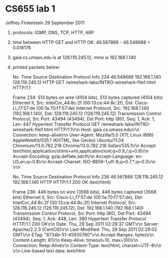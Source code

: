 # CS655 lab 1 #

Jeffrey Finkelstein
29 September 2011

1. protocols: IGMP, DNS, TCP, HTTP, ARP
2. time between HTTP GET and HTTP OK: 46.567866 - 46.549688 = 0.018178
3. gaia.cs.umass.edu is at 128.119.245.12, mine is 192.168.1.140
4. printed packets below:

      No.     Time        Source                Destination           Protocol Info
          234 46.549688   192.168.1.140         128.119.245.12        HTTP     GET /wireshark-labs/INTRO-wireshark-file1.html HTTP/1.1 

      Frame 234: 513 bytes on wire (4104 bits), 513 bytes captured (4104 bits)
      Ethernet II, Src: IntelCor_44:8c:2f (00:13:ce:44:8c:2f), Dst: Cisco-Li_f7:57:de (00:1a:70:f7:57:de)
      Internet Protocol, Src: 192.168.1.140 (192.168.1.140), Dst: 128.119.245.12 (128.119.245.12)
      Transmission Control Protocol, Src Port: 43494 (43494), Dst Port: http (80), Seq: 1, Ack: 1, Len: 447
      Hypertext Transfer Protocol
          GET /wireshark-labs/INTRO-wireshark-file1.html HTTP/1.1\r\n
          Host: gaia.cs.umass.edu\r\n
          Connection: keep-alive\r\n
          User-Agent: Mozilla/5.0 (X11; Linux i686) AppleWebKit/535.1 (KHTML, like Gecko) Ubuntu/11.04 Chromium/13.0.782.218 Chrome/13.0.782.218 Safari/535.1\r\n
          Accept: text/html,application/xhtml+xml,application/xml;q=0.9,*/*;q=0.8\r\n
          Accept-Encoding: gzip,deflate,sdch\r\n
          Accept-Language: en-US,en;q=0.8\r\n
          Accept-Charset: ISO-8859-1,utf-8;q=0.7,*;q=0.3\r\n
          \r\n

      No.     Time        Source                Destination           Protocol Info
          236 46.567866   128.119.245.12        192.168.1.140         HTTP     HTTP/1.1 200 OK  (text/html)

      Frame 236: 446 bytes on wire (3568 bits), 446 bytes captured (3568 bits)
      Ethernet II, Src: Cisco-Li_f7:57:de (00:1a:70:f7:57:de), Dst: IntelCor_44:8c:2f (00:13:ce:44:8c:2f)
      Internet Protocol, Src: 128.119.245.12 (128.119.245.12), Dst: 192.168.1.140 (192.168.1.140)
      Transmission Control Protocol, Src Port: http (80), Dst Port: 43494 (43494), Seq: 1, Ack: 448, Len: 380
      Hypertext Transfer Protocol
          HTTP/1.1 200 OK\r\n
          Date: Thu, 29 Sep 2011 02:29:37 GMT\r\n
          Server: Apache/2.2.3 (CentOS)\r\n
          Last-Modified: Thu, 29 Sep 2011 02:29:02 GMT\r\n
          ETag: "8734b-51-45935780"\r\n
          Accept-Ranges: bytes\r\n
          Content-Length: 81\r\n
          Keep-Alive: timeout=10, max=100\r\n
          Connection: Keep-Alive\r\n
          Content-Type: text/html; charset=UTF-8\r\n
          \r\n
      Line-based text data: text/html
